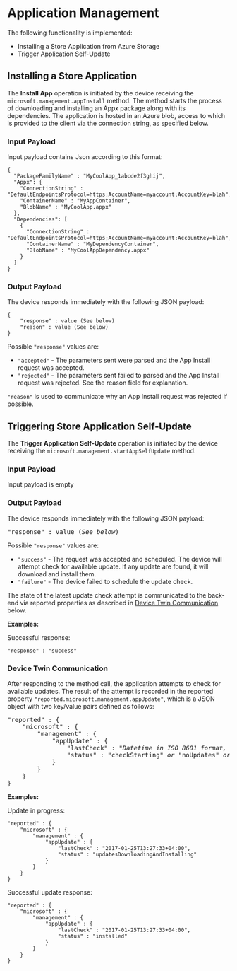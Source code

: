 # Application Management

The following functionality is implemented:
- Installing a Store Application from Azure Storage
- Trigger Application Self-Update

## Installing a Store Application

The **Install App** operation is initiated by the device receiving the `microsoft.management.appInstall` method. The method starts the process of downloading and installing an Appx package along with its dependencies. The application is hosted in an Azure blob, access to which is provided to the client via the connection string, as specified below.

### Input Payload 
Input payload contains Json according to this format:

```
{
  "PackageFamilyName" : "MyCoolApp_1abcde2f3ghij",
  "Appx": {
    "ConnectionString" : "DefaultEndpointsProtocol=https;AccountName=myaccount;AccountKey=blah",
    "ContainerName" : "MyAppContainer",
    "BlobName" : "MyCoolApp.appx"
  },
  "Dependencies": [
    {
      "ConnectionString" : "DefaultEndpointsProtocol=https;AccountName=myaccount;AccountKey=blah",
      "ContainerName" : "MyDependencyContainer",
      "BlobName" : "MyCoolAppDependency.appx"
    }
  ]
}
```

### Output Payload
The device responds immediately with the following JSON payload:

```
{
    "response" : value (See below)
    "reason" : value (See below)
}
```


Possible `"response"` values are: 
- `"accepted"` - The parameters sent were parsed and the App Install request was accepted.
- `"rejected"` - The parameters sent failed to parsed and the App Install request was rejected.  See the reason field for explanation.

`"reason"` is used to communicate why an App Install request was rejected if possible.

## Triggering Store Application Self-Update

The **Trigger Application Self-Update** operation is initiated by the device receiving the `microsoft.management.startAppSelfUpdate` method.

### Input Payload 
Input payload is empty

### Output Payload
The device responds immediately with the following JSON payload:

<pre>
"response" : value (<i>See below</i>)
</pre>

Possible `"response"` values are: 
- `"success"` - The request was accepted and scheduled. The device will attempt check for available update. If any update are found, it will download and install them.
- `"failure"` - The device failed to schedule the update check.

The state of the latest update check attempt is communicated to the back-end via 
reported properties as described in [Device Twin Communication](#define-twin-communication) below.

**Examples:**

Successful response:

```
"response" : "success"
```

### Device Twin Communication

After responding to the method call, the application attempts to check for available updates. The result
of the attempt is recorded in the reported property `"reported.microsoft.management.appUpdate"`, which
is a JSON object with two key/value pairs defined as follows:

<pre>
"reported" : {
    "microsoft" : {
        "management" : {
            "appUpdate" : {
                "lastCheck" : "<i>Datetime in ISO 8601 format, UTC</i>"
                "status" : "checkStarting" <i>or</i> "noUpdates" <i>or</i> "updatesDownloadingAndInstalling" <i>or</i> "installed" <i>or</i> "failed"
            }
        }
    }
}
</pre>

**Examples:**

Update in progress:

```
"reported" : {
    "microsoft" : {
        "management" : {
            "appUpdate" : {
                "lastCheck" : "2017-01-25T13:27:33+04:00",
                "status" : "updatesDownloadingAndInstalling"
            }
        }
    }
}
```

Successful update response:

```
"reported" : {
    "microsoft" : {
        "management" : {
            "appUpdate" : {
                "lastCheck" : "2017-01-25T13:27:33+04:00",
                "status" : "installed"
            }
        }
    }
}
```
